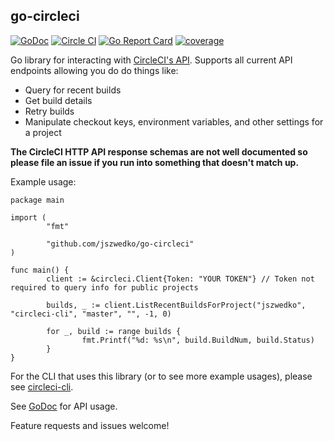 ## go-circleci
[![GoDoc](https://godoc.org/github.com/jszwedko/go-circleci?status.svg)](http://godoc.org/github.com/jszwedko/go-circleci)
[![Circle CI](https://circleci.com/gh/jszwedko/go-circleci.svg?style=svg)](https://circleci.com/gh/jszwedko/go-circleci)
[![Go Report Card](https://goreportcard.com/badge/github.com/jszwedko/go-circleci)](https://goreportcard.com/report/github.com/jszwedko/go-circleci)
[![coverage](https://gocover.io/_badge/github.com/jszwedko/go-circleci?0 "coverage")](http://gocover.io/github.com/jszwedko/go-circleci)

Go library for interacting with [CircleCI's API](https://circleci.com/docs/api). Supports all current API endpoints allowing you do do things like:

* Query for recent builds
* Get build details
* Retry builds
* Manipulate checkout keys, environment variables, and other settings for a project

**The CircleCI HTTP API response schemas are not well documented so please file an issue if you run into something that doesn't match up.**

Example usage:

```golang
package main

import (
        "fmt"

        "github.com/jszwedko/go-circleci"
)

func main() {
        client := &circleci.Client{Token: "YOUR TOKEN"} // Token not required to query info for public projects

        builds, _ := client.ListRecentBuildsForProject("jszwedko", "circleci-cli", "master", "", -1, 0)

        for _, build := range builds {
                fmt.Printf("%d: %s\n", build.BuildNum, build.Status)
        }
}
```

For the CLI that uses this library (or to see more example usages), please see
[circleci-cli](https://github.com/jszwedko/circleci-cli).

See [GoDoc](http://godoc.org/github.com/jszwedko/go-circleci) for API usage.

Feature requests and issues welcome!

